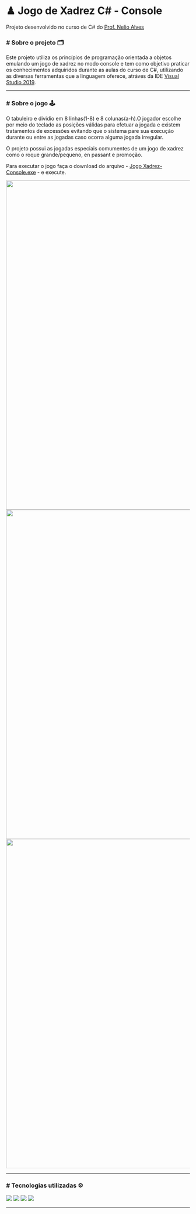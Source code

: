 # ♟ Jogo de Xadrez C# - Console
Projeto desenvolvido no curso de C# do <a href="https://www.linkedin.com/in/nelio-alves/?originalSubdomain=br">Prof. Nelio Alves</a>

<h3># Sobre o projeto 🗂</h3>
<p> Este projeto utiliza os princípios de programação orientada a objetos emulando um jogo de xadrez no modo console e 
tem como objetivo praticar os conhecimentos adquiridos durante as aulas do curso de C#, utilizando as diversas ferramentas que a linguagem oferece,
atráves da IDE <a href="https://visualstudio.microsoft.com/pt-br/vs/community/">Visual Studio 2019</a>.</p>
<hr/>
<h3># Sobre o jogo 🕹</h3>
<p>O tabuleiro e dividio em  8 linhas(1-8) e 8 colunas(a-h).O jogador escolhe por meio do teclado as posições válidas para efetuar a jogada e existem tratamentos de excessões
evitando que o sistema pare sua execução durante ou entre as jogadas caso ocorra alguma jogada irregular.</p>
<p>O projeto possui as jogadas especiais comumentes de um jogo de xadrez como o roque grande/pequeno, en passant e promoção.</p>
<p>Para executar o jogo faça o download do arquivo - <a href="https://github.com/RodrigoooSC/Jogo_Xadrez_Console/blob/3447f6eef33fdfc99f78a40ae054fa7ea1bf0f2b/Jogo%20Xadrez%20-%20Console.exe">Jogo Xadrez-Console.exe</a> - e execute.
<div align="center">
  <img src="https://github.com/RodrigoooSC/Jogo_Xadrez_Console/blob/3f35ddd6df17f8abe2a1141f983180c1d9c74de3/img/Tela_Inicio.png" width="900px" /> 
  <img src="https://github.com/RodrigoooSC/Jogo_Xadrez_Console/blob/3f35ddd6df17f8abe2a1141f983180c1d9c74de3/img/Tela_Jogador_1.png" width="900px" />
  <img src="https://github.com/RodrigoooSC/Jogo_Xadrez_Console/blob/3f35ddd6df17f8abe2a1141f983180c1d9c74de3/img/Tela_Jogador_2.png" width="900px" />
</div>
<hr/>
<h3># Tecnologias utilizadas ⚙</h3>
<div>
<img src="https://img.shields.io/badge/C%23-239120?style=for-the-badge&logo=c-sharp&logoColor=white" />
<img src="https://img.shields.io/badge/.NET-5C2D91?style=for-the-badge&logo=.net&logoColor=white" />
<img src="https://img.shields.io/badge/Git-E34F26?style=for-the-badge&logo=git&logoColor=white" />
<img src="https://img.shields.io/badge/Windows-017AD7?style=for-the-badge&logo=windows&logoColor=white" />
</div>
<hr/>
